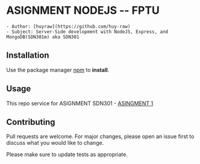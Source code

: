 # ASIGNMENT NODEJS -- FPTU 
    - Author: [huyraw](https://github.com/huy-raw) 
    - Subject: Server-Side development with NodeJS, Express, and MongoDB(SDN301m) aka SDN301

## Installation
Use the package manager [npm](https://www.npmjs.com/) to **install**.

## Usage
This repo service for ASIGNMENT SDN301
    - [ASINGMENT 1](https://github.com/huy-raw/asignment-nodejs-fptu/tree/main/ASIGNMENT_1)

## Contributing
Pull requests are welcome. For major changes, please open an issue first
to discuss what you would like to change.

Please make sure to update tests as appropriate.


